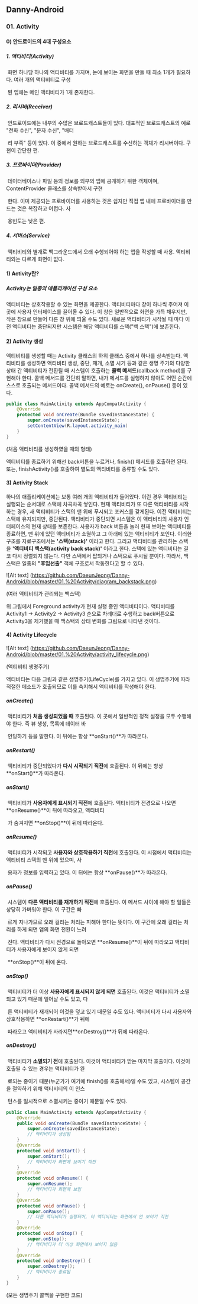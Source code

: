 ## Danny-Android

### 01. Activity



#### 0) 안드로이드의 4대 구성요소

##### 	1. 액티비티(Activity)

​		화면 하나당 하나의 액티비티를 가지며, 눈에 보이는 화면을 만들 때 최소 1개가 필요하다. 여러 개의 액티비티로 구성		

​		된 앱에는 메인 액티비티가 1개 존재한다.

##### 	2. 리시버(Receiver)

​		안드로이드에는 내부의 수많은 브로드캐스트들이 있다. 대표적인 브로드캐스트의 예로 "전화 수신", "문자 수신", "배터

​		리 부족" 등이 있다. 이 중에서 원하는 브로드캐스트를 수신하는 객체가 리시버이다. 구현이 간단한 편.

##### 	3. 프로바이더(Provider)

​		데이터베이스나 파일 등의 정보를 외부의 앱에 공개하기 위한 객체이며, ContentProvider 클래스를 상속받아서 구현

​		한다. 이미 제공되는 프로바이더를 사용하는 것은 쉽지만 직접 앱 내에 프로바이더를 만드는 것은 복잡하고 어렵다. 사

​		용빈도는 낮은 편.

##### 	4. 서비스(Service)

​		액티비티와 별개로 백그라운드에서 오래 수행되어야 하는 앱을 작성할 때 사용. 액티비티와는 다르게 화면이 없다.



#### 1) Activity란?

##### Activity는 일종의 애플리케이션 구성 요소

액티비티는 상호작용할 수 있는 화면을 제공한다. 액티비티마다 창이 하나씩 주어져 이곳에 사용자 인터페이스를 끌어올 수 있다. 이 창은 일반적으로 화면을 가득 채우지만, 작은 창으로 만들어 다른 창 위에 띄울 수도 있다.  새로운 액티비티가 시작될 때 마다 이전 액티비티는 중단되지만 시스템은 해당 액티비티를 스택("백 스택")에 보존한다.



#### 2) Activity 생성

액티비티를 생성할 때는 Activity 클래스의 하위 클래스 중에서 하나를 상속받는다. 액티비티를 생성하면 액티비티 생성, 중단, 재개, 소멸 시기 등과 같은 생명 주기의 다양한 상태 간 액티비티가 전환될 때 시스템이 호출하는 **콜백 메서드**(callback method)를 구현해야 한다. 콜백 메서드를 간단히 말하면, 내가 메서드를 실행하지 않아도 어떤 순간에 스스로 호출되는 메서드이다. 콜백 메서드의 예로는 onCreate(), onPause() 등이 있다.

~~~java
public class MainActivity extends AppCompatActivity {
    @Override
    protected void onCreate(Bundle savedInstanceState) {
        super.onCreate(savedInstanceState);
        setContentView(R.layout.activity_main)
    }
}
~~~

(처음 액티비티를 생성하였을 때의 형태)

액티비티를 종료하기 위해선 back버튼을 누르거나, finish() 메서드를 호출하면 된다. 또는, finishActivity()를 호출하여 별도의 액티비티를 종류할 수도 있다.



#### 3) Activity Stack

하나의 애플리케이션에는 보통 여러 개의 액티비티가 들어있다. 이런 경우 액티비티는 실행되는 순서대로 스택에 차곡차곡 쌓인다. 현재 액티비티가 또 다른 액티비티를 시작하는 경우, 새 액티비티가 스택의 맨 위에 푸시되고 포커스를 갖게된다. 이전 액티비티는 스택에 유지되지만, 중단된다. 액티비티가 중단되면 시스템은 이 액티비티의 사용자 인터페이스의 현재 상태를 보존한다. 사용자가 back 버튼을 눌러 현재 보이는 액티비티를 종료하면, 맨 위에 있던 액티비티가 소멸하고 그 아래에 있는 액티비티가 보인다. 이러한 구조를 자료구조에서는 **'스택(stack)'** 이라고 한다. 그리고 액티비티를 관리하는 스택을 **'액티비티 백스택(activity back stack)'** 이라고 한다. 스택에 있는 액티비티는 결코 다시 정렬되지 않는다. 다만 스택에서 팝되거나 스택으로 푸시될 뿐이다. 따라서, 백 스택은 일종의 **"후입선출"** 객체 구조로서 작동한다고 할 수 있다.

![Alt text] (https://github.com/DaeunJeong/Danny-Android/blob/master/01.%20Activity/diagram_backstack.png)

(여러 액티비티가 관리되는 백스택)

위 그림에서 Foreground activity가 현재 실행 중인 액티비티이다. 액티비티를 Activity1 → Activity2 → Activity3 순으로 차례대로 수행하고 back버튼으로 Activity3을 제거했을 때 백스택의 상태 변화를 그림으로 나타낸 것이다.



#### 4) Activity Lifecycle

![Alt text] (https://github.com/DaeunJeong/Danny-Android/blob/master/01.%20Activity/activity_lifecycle.png)

(액티비티 생명주기)

액티비티는 다음 그림과 같은 생명주기(LifeCycle)를 가지고 있다. 이 생명주기에 따라 적절한 메소드가 호출되므로 이를 숙지해서 액티비티를 작성해야 한다.

##### onCreate()

​	액티비티가 **처음 생성되었을 때** 호출된다. 이 곳에서 일반적인 정적 설정을 모두 수행해야 한다. 즉 뷰 생성, 목록에 데이터 바	

​	인딩하기 등을 말한다. 이 뒤에는 항상 **onStart()**가 따라온다.

##### onRestart()

​	액티비티가 중단되었다가 **다시 시작되기 직전**에 호출된다. 이 뒤에는 항상 **onStart()**가 따라온다.

##### onStart()

​	액티비티가 **사용자에게 표시되기 직전**에 호출된다. 액티비티가 전경으로 나오면 **onResume()**이 뒤에 따라오고, 액티비티	

​	가 숨겨지면 **onStop()**이 뒤에 따라온다.

##### onResume()

​	액티비티가 시작되고 **사용자와 상호작용하기 직전**에 호출된다. 이 시점에서 액티비티는 액티비티 스택의 맨 위에 있으며, 사

​	용자가 정보를 입력하고 있다. 이 뒤에는 항상 **onPause()**가 따라온다.

##### onPause()

​	시스템이 **다른 액티비티를 재개하기 직전**에 호출된다. 이 메서드 사이에 해야 할 일들은 상당히 가벼워야 한다. 이 구간은 빠

​	르게 지나가므로 오래 걸리는 처리는 피해야 한다는 뜻이다. 이 구간에 오래 걸리는 처리를 하게 되면 앱의 화면 전환이 느려

​	진다. 액티비티가 다시 전경으로 돌아오면 **onResume()**이 뒤에 따라오고 액티비티가 사용자에게 보이지 않게 되면 

​	**onStop()**이 뒤에 온다.

##### onStop()

​	액티비티가 더 이상 **사용자에게 표시되지 않게 되면** 호출된다. 이것은 액티비티가 소멸되고 있기 때문에 일어날 수도 있고, 다

​	른 액티비티가 재개되어 이것을 덮고 있기 때문일 수도 있다. 액티비티가 다시 사용자와 상호작용하면 **onRestart()**가 뒤에 	

​	따라오고 액티비티가 사라지면**onDestroy()**가 뒤에 따라온다.

##### onDestroy()

​	액티비티가 **소멸되기 전**에 호출된다. 이것이 액티비티가 받는 마지막 호출이다. 이것이 호출될 수 있는 경우는 액티비티가 완

​	료되는 중이기 때문(누군가가 여기에 finish()를 호출해서)일 수도 있고, 시스템이 공간을 절약하기 위해 액티비티의 이 인스

​	턴스를 일시적으로 소멸시키는 중이기 때문일 수도 있다.



```java
public class MainActivity extends AppCompatActivity {
    @Override
    public void onCreate(Bundle savedInstanceState) {
        super.onCreate(savedInstanceState);
        // 액티비티가 생성됨
    }
    @Override
    protected void onStart() {
        super.onStart();
        // 액티비티가 화면에 보이기 직전
    }
    @Override
    protected void onResume() {
        super.onResume();
        // 액티비티가 화면에 보임
    }
    @Override
    protected void onPause() {
        super.onPause();
        // 다른 액티비티가 실행되어, 이 액티비티는 화면에서 안 보이기 직전
    }
    @Override
    protected void onStop() {
        super.onStop();
        // 액티비티가 더 이상 화면에서 보이지 않음
    }
    @Override
    protected void onDestroy() {
        super.onDestroy();
        // 액티비티가 종료됨
    }
}
```

(모든 생명주기 콜백을 구현한 코드)
